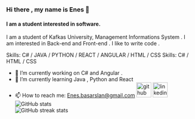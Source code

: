 ### Hi there , my name is Enes 👋
#### I am a student interested in software.
I am a student of Kafkas University, Management Informations System . I am interested in Back-end and Front-end . I like to write code .

Skills: C# / JAVA / PYTHON / REACT / ANGULAR / HTML / CSS
Skills: C# / HTML / CSS

- 🔭 I’m currently working on C# and Angular . 
- 🌱 I’m currently learning Java , Python and React 
- 📫 How to reach me: Enes.basarslan@gmail.com 
[<img src='https://cdn.jsdelivr.net/npm/simple-icons@3.0.1/icons/github.svg' alt='github' height='40'>](https://github.com/4Evens)
[<img src='https://cdn.jsdelivr.net/npm/simple-icons@3.0.1/icons/linkedin.svg' alt='linkedin' height='40'>](https://www.linkedin.com/in/enes-başarslan-7b0500223/)  
![GitHub stats](https://github-readme-stats.vercel.app/api?username=4Evens&show_icons=true)  
![GitHub streak stats](https://github-readme-streak-stats.herokuapp.com/?user=atillakalay)  
